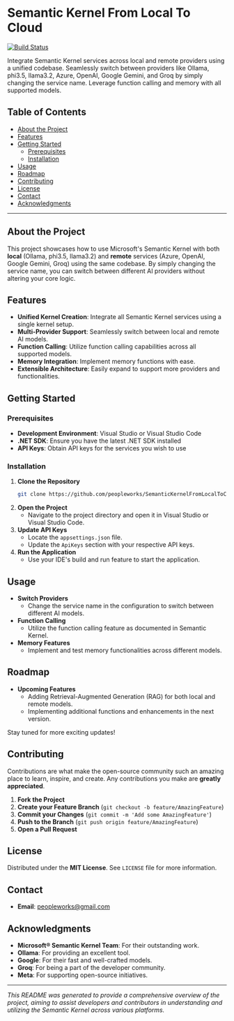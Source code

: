 # Semantic Kernel From Local To Cloud

[![Build Status](https://img.shields.io/badge/build-passing-brightgreen)](#)

Integrate Semantic Kernel services across local and remote providers using a unified codebase. Seamlessly switch between providers like Ollama, phi3.5, llama3.2, Azure, OpenAI, Google Gemini, and Groq by simply changing the service name. Leverage function calling and memory with all supported models.

## Table of Contents

- [About the Project](#about-the-project)
- [Features](#features)
- [Getting Started](#getting-started)
  - [Prerequisites](#prerequisites)
  - [Installation](#installation)
- [Usage](#usage)
- [Roadmap](#roadmap)
- [Contributing](#contributing)
- [License](#license)
- [Contact](#contact)
- [Acknowledgments](#acknowledgments)

---

## About the Project

This project showcases how to use Microsoft's Semantic Kernel with both **local** (Ollama, phi3.5, llama3.2) and **remote** services (Azure, OpenAI, Google Gemini, Groq) using the same codebase. By simply changing the service name, you can switch between different AI providers without altering your core logic.

## Features

- **Unified Kernel Creation**: Integrate all Semantic Kernel services using a single kernel setup.
- **Multi-Provider Support**: Seamlessly switch between local and remote AI models.
- **Function Calling**: Utilize function calling capabilities across all supported models.
- **Memory Integration**: Implement memory functions with ease.
- **Extensible Architecture**: Easily expand to support more providers and functionalities.

## Getting Started

### Prerequisites

- **Development Environment**: Visual Studio or Visual Studio Code
- **.NET SDK**: Ensure you have the latest .NET SDK installed
- **API Keys**: Obtain API keys for the services you wish to use

### Installation

1. **Clone the Repository**
   ```bash
   git clone https://github.com/peopleworks/SemanticKernelFromLocalToCloud.git
   ```
2. **Open the Project**
   - Navigate to the project directory and open it in Visual Studio or Visual Studio Code.
3. **Update API Keys**
   - Locate the `appsettings.json` file.
   - Update the `ApiKeys` section with your respective API keys.
4. **Run the Application**
   - Use your IDE's build and run feature to start the application.

## Usage

- **Switch Providers**
  - Change the service name in the configuration to switch between different AI models.
- **Function Calling**
  - Utilize the function calling feature as documented in Semantic Kernel.
- **Memory Features**
  - Implement and test memory functionalities across different models.

## Roadmap

- **Upcoming Features**
  - Adding Retrieval-Augmented Generation (RAG) for both local and remote models.
  - Implementing additional functions and enhancements in the next version.

Stay tuned for more exciting updates!

## Contributing

Contributions are what make the open-source community such an amazing place to learn, inspire, and create. Any contributions you make are **greatly appreciated**.

1. **Fork the Project**
2. **Create your Feature Branch** (`git checkout -b feature/AmazingFeature`)
3. **Commit your Changes** (`git commit -m 'Add some AmazingFeature'`)
4. **Push to the Branch** (`git push origin feature/AmazingFeature`)
5. **Open a Pull Request**

## License

Distributed under the **MIT License**. See `LICENSE` file for more information.

## Contact

- **Email**: [peopleworks@gmail.com](mailto:peopleworks@gmail.com)

## Acknowledgments

- **Microsoft® Semantic Kernel Team**: For their outstanding work.
- **Ollama**: For providing an excellent tool.
- **Google**: For their fast and well-crafted models.
- **Groq**: For being a part of the developer community.
- **Meta**: For supporting open-source initiatives.

---

*This README was generated to provide a comprehensive overview of the project, aiming to assist developers and contributors in understanding and utilizing the Semantic Kernel across various platforms.*

